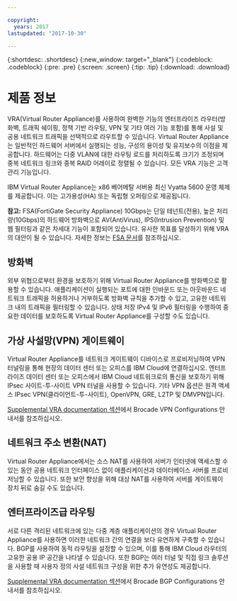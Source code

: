 ```yaml
---

copyright:
  years: 2017
lastupdated: "2017-10-30"

---
```


{:shortdesc: .shortdesc}
{:new_window: target="_blank"}
{:codeblock: .codeblock}
{:pre: .pre}
{:screen: .screen}
{:tip: .tip}
{:download: .download}

# 제품 정보
VRA(Virtual Router Appliance)를 사용하여 완벽한 기능의 엔터프라이즈 라우터(방화벽, 트래픽 쉐이핑, 정책 기반 라우팅, VPN 및 기타 여러 기능 포함)를 통해 사설 및 공용 네트워크 트래픽을 선택적으로 라우트할 수 있습니다. Virtual Router Appliance는 일반적인 하드웨어 서버에서 실행되는 성능, 구성의 용이성 및 유지보수의 이점을 제공합니다. 하드웨어는 다중 VLAN에 대한 라우팅 로드를 처리하도록 크기가 조정되며 중복 네트워크 링크와 중복 RAID 어레이로 정렬될 수 있습니다. 모든 VRA 기능은 고객 관리 기능입니다. 

IBM Virtual Router Appliance는 x86 베어메탈 서버용 최신 Vyatta 5600 운영 체제를 제공합니다. 이는 고가용성(HA) 또는 독립형 오퍼링으로 제공됩니다.

**참고:** FSA(FortiGate Security Appliance) 10Gbps는 단일 테넌트(전용), 높은 처리량(10Gbps)의 하드웨어 방화벽으로 AV(AntiVirus), IPS(Intrusion Prevention) 및 웹 필터링과 같은 차세대 기능이 포함되어 있습니다. 유사한 목표를 달성하기 위해 VRA의 대안이 될 수 있습니다. 자세한 정보는 [FSA 문서](https://console.bluemix.net/docs/infrastructure/fortigate-10g/getting-started.html#getting-started)를 참조하십시오.

## 방화벽
외부 위협으로부터 환경을 보호하기 위해 Virtual Router Appliance를 방화벽으로 활용할 수 있습니다. 애플리케이션이 실행되는 포트에 대한 인바운드 또는 아웃바운드 네트워크 트래픽을 허용하거나 거부하도록 방화벽 규칙을 추가할 수 있고, 고유한 네트워크 내의 트래픽을 필터링할 수 있습니다. 상태 저장 IPv4 및 IPv6 필터링을 수행하여 중요한 데이터를 보호하도록 Virtual Router Appliance를 구성할 수도 있습니다.

## 가상 사설망(VPN) 게이트웨이
Virtual Router Appliance를 네트워크 게이트웨이 디바이스로 프로비저닝하여 VPN 터널링을 통해 현장의 데이터 센터 또는 오피스를 IBM Cloud에 연결하십시오. 엔터프라이즈 데이터 센터 또는 오피스에서 IBM Cloud 네트워크로의 통신을 보호하기 위해 IPsec 사이트-투-사이트 VPN 터널을 사용할 수 있습니다. 기타 VPN 옵션은 원격 액세스 IPsec VPN(클라이언트-투-사이트), OpenVPN, GRE, L2TP 및 DMVPN입니다.

[Supplemental VRA documentation 섹션](https://console.bluemix.net/docs/infrastructure/virtual-router-appliance/vra-docs.html#supplemental-vra-documentation)에서 Brocade VPN Configurations 안내서를 참조하십시오. 

## 네트워크 주소 변환(NAT)
Virtual Router Appliance에서는 소스 NAT를 사용하여 서버가 인터넷에 액세스할 수 있는 동안 공용 네트워크 인터페이스 없이 애플리케이션과 데이터베이스 서버를 프로비저닝할 수 있습니다. 또한 보안 향상을 위해 대상 NAT를 사용하여 서버를 게이트웨이 장치 뒤로 숨길 수도 있습니다.

## 엔터프라이즈급 라우팅

서로 다른 격리된 네트워크에 있는 다중 계층 애플리케이션의 경우 Virtual Router Appliance를 사용하면 이러한 네트워크 간의 연결을 보다 유연하게 구축할 수 있습니다. BGP를 사용하여 동적 라우팅을 설정할 수 있으며, 이를 통해 IBM Cloud 라우터의 고유한 공용 IP 공간을 나타낼 수 있습니다. 또한 BGP는 여러 터널 및 직접 링크 솔루션을 사용할 때 사용자 정의 사설 네트워크 구성을 위한 추가 유연성도 제공합니다. 

[Supplemental VRA documentation 섹션](https://console.bluemix.net/docs/infrastructure/virtual-router-appliance/vra-docs.html#supplemental-vra-documentation)에서 Brocade BGP Configurations 안내서를 참조하십시오. 
